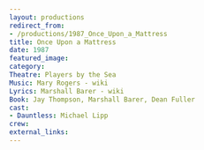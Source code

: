 ```yaml
---
layout: productions
redirect_from:
- /productions/1987_Once_Upon_a_Mattress
title: Once Upon a Mattress
date: 1987
featured_image:
category:
Theatre: Players by the Sea
Music: Mary Rogers - wiki
Lyrics: Marshall Barer - wiki
Book: Jay Thompson, Marshall Barer, Dean Fuller
cast:
- Dauntless: Michael Lipp
crew:
external_links:
---
```

